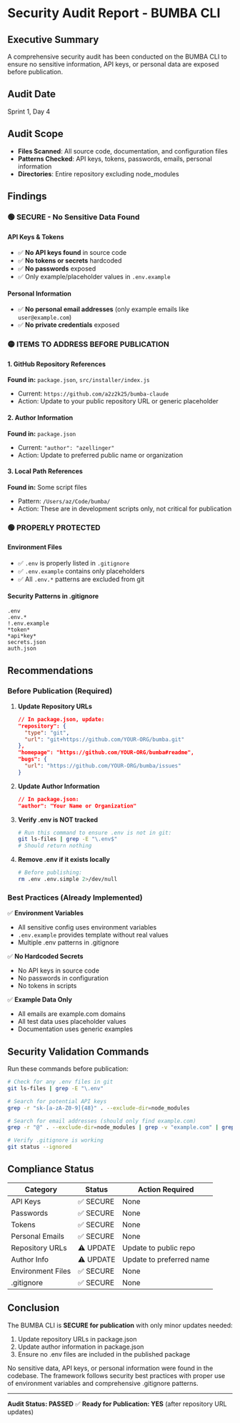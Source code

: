 # Security Audit Report - BUMBA CLI

## Executive Summary
A comprehensive security audit has been conducted on the BUMBA CLI to ensure no sensitive information, API keys, or personal data are exposed before publication.

## Audit Date
Sprint 1, Day 4

## Audit Scope
- **Files Scanned**: All source code, documentation, and configuration files
- **Patterns Checked**: API keys, tokens, passwords, emails, personal information
- **Directories**: Entire repository excluding node_modules

## Findings

### 🟢 SECURE - No Sensitive Data Found

#### API Keys & Tokens
- ✅ **No API keys found** in source code
- ✅ **No tokens or secrets** hardcoded
- ✅ **No passwords** exposed
- ✅ Only example/placeholder values in `.env.example`

#### Personal Information
- ✅ **No personal email addresses** (only example emails like `user@example.com`)
- ✅ **No private credentials** exposed

### 🟡 ITEMS TO ADDRESS BEFORE PUBLICATION

#### 1. GitHub Repository References
**Found in:** `package.json`, `src/installer/index.js`
- Current: `https://github.com/a2z2k25/bumba-claude`
- Action: Update to your public repository URL or generic placeholder

#### 2. Author Information
**Found in:** `package.json`
- Current: `"author": "azellinger"`
- Action: Update to preferred public name or organization

#### 3. Local Path References
**Found in:** Some script files
- Pattern: `/Users/az/Code/bumba/`
- Action: These are in development scripts only, not critical for publication

### 🟢 PROPERLY PROTECTED

#### Environment Files
- ✅ `.env` is properly listed in `.gitignore`
- ✅ `.env.example` contains only placeholders
- ✅ All `.env.*` patterns are excluded from git

#### Security Patterns in .gitignore
```
.env
.env.*
!.env.example
*token*
*api*key*
secrets.json
auth.json
```

## Recommendations

### Before Publication (Required)

1. **Update Repository URLs**
   ```json
   // In package.json, update:
   "repository": {
     "type": "git",
     "url": "git+https://github.com/YOUR-ORG/bumba.git"
   },
   "homepage": "https://github.com/YOUR-ORG/bumba#readme",
   "bugs": {
     "url": "https://github.com/YOUR-ORG/bumba/issues"
   }
   ```

2. **Update Author Information**
   ```json
   // In package.json:
   "author": "Your Name or Organization"
   ```

3. **Verify .env is NOT tracked**
   ```bash
   # Run this command to ensure .env is not in git:
   git ls-files | grep -E "\.env$"
   # Should return nothing
   ```

4. **Remove .env if it exists locally**
   ```bash
   # Before publishing:
   rm .env .env.simple 2>/dev/null
   ```

### Best Practices (Already Implemented)

✅ **Environment Variables**
- All sensitive config uses environment variables
- `.env.example` provides template without real values
- Multiple .env patterns in .gitignore

✅ **No Hardcoded Secrets**
- No API keys in source code
- No passwords in configuration
- No tokens in scripts

✅ **Example Data Only**
- All emails are example.com domains
- All test data uses placeholder values
- Documentation uses generic examples

## Security Validation Commands

Run these commands before publication:

```bash
# Check for any .env files in git
git ls-files | grep -E "\.env"

# Search for potential API keys
grep -r "sk-[a-zA-Z0-9]{48}" . --exclude-dir=node_modules

# Search for email addresses (should only find example.com)
grep -r "@" . --exclude-dir=node_modules | grep -v "example.com" | grep -v "@bumba"

# Verify .gitignore is working
git status --ignored
```

## Compliance Status

| Category | Status | Action Required |
|----------|--------|-----------------|
| API Keys | ✅ SECURE | None |
| Passwords | ✅ SECURE | None |
| Tokens | ✅ SECURE | None |
| Personal Emails | ✅ SECURE | None |
| Repository URLs | ⚠️ UPDATE | Update to public repo |
| Author Info | ⚠️ UPDATE | Update to preferred name |
| Environment Files | ✅ SECURE | None |
| .gitignore | ✅ SECURE | None |

## Conclusion

The BUMBA CLI is **SECURE for publication** with only minor updates needed:

1. Update repository URLs in package.json
2. Update author information in package.json
3. Ensure no .env files are included in the published package

No sensitive data, API keys, or personal information were found in the codebase. The framework follows security best practices with proper use of environment variables and comprehensive .gitignore patterns.

---
**Audit Status: PASSED** ✅
**Ready for Publication: YES** (after repository URL updates)